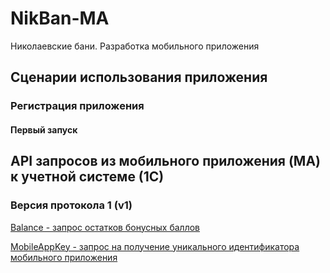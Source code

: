 # NikBan-MA
Николаевские бани. Разработка мобильного приложения



## Сценарии использования приложения

### Регистрация приложения

#### Первый запуск



## API запросов из мобильного приложения (MA) к учетной системе (1С)

### Версия протокола 1 (v1)

[Balance - запрос остатков бонусных баллов](Documents\MobileApp-API\v1\Balance.md)

[MobileAppKey - запрос на получение уникального идентификатора мобильного приложения](Documents\MobileApp-API\v1\MobileAppKey.md)

